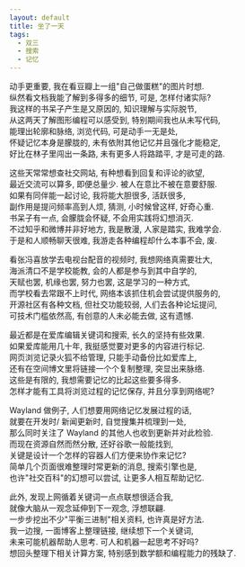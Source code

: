 ```yaml
---
layout: default
title: 坐了一天
tags:
  - 双三
  - 搜索
  - 记忆
---
```

  
动手更重要, 我在看豆瓣上一组"自己做蛋糕"的图片时想.  
纵然看文档我能了解到多得多的细节, 可是, 怎样付诸实际?  
我这样的书呆子产生是又原因的, 知识理解与实际脱节,  
从这两天了解图形编程可以感受到, 特别期间我也从未写代码,  
能理出轮廓和脉络, 浏览代码, 可是动手一无是处,  
怀疑记忆本身是朦胧的, 未有依附其他记忆并且强化才能稳定,  
好比在林子里闯出一条路, 未有更多人将路踏平, 才是可走的路.  
  
这些天常常想查社交网站, 有种想看到回复和评论的欲望,  
最近交流可以算多, 即便总量少. 被人在意比不被在意要舒服.  
如果有同伴能一起讨论, 我将能大胆很多, 活跃很多,  
副作用是提问频率高到人烦, 猜测, 小时候曾这样, 好奇心重.  
书呆子有一点, 会朦胧会怀疑, 不会用实践将幻想消灭.  
不过知乎和微博并非好地方, 我是散漫, 人家是踏实, 我难学会.  
于是和人顺畅聊天很难, 我游走各种编程却什么本事不会, 废.  
  
看张冯喜放学去电视台配音的视频时, 我想网络真需要壮大,  
海派清口不是学校能教, 会的人都是参与到其中自学的,  
天赋也罢, 机缘也罢, 努力也罢, 这是学习的一种方式,  
而学校看去常跟不上时代, 网络本该抓住机会尝试提供服务的,  
开源社区有各种文档, 但社交功能较弱, 人们去各种论坛提问,  
可技术门槛依然高, 有创意的人未必能去做, 这有遗憾.  
  
最近都是在爱库编辑关键词和搜索, 长久的坚持有些效果.  
如果爱库能用几十年, 我挺感觉要对更多的内容进行标记.  
网页浏览记录火狐不给管理, 只能手动备份比如爱库上,  
还有在空间博文里将链接一个个复制整理, 突显出来脉络.  
这些是有限的, 我想需要记忆的比起这些要多得多.  
怎样才能有工具将浏览过程的记忆保存, 并且分享到网络呢?  
  
Wayland 做例子, 人们想要用网络记忆发展过程的话,  
就要在开发时/ 新闻更新时, 自觉搜集并梳理到一处,  
那么同时关注了 Wayland 的其他人也收到更新并对此检验.  
而现在资源自然而然分散, 还好谷歌一般能找到,  
关键是设计一个怎样的容器人们方便来协作来记忆?  
简单几个页面很难整理时常更新的消息, 搜索引擎也是,  
也许"社交百科"的幻想可以尝试, 让更多人相互帮助记忆.  
  
此外, 发现上网循着关键词一点点联想很适合我,  
就像大脑从一观念延伸到下一观念, 浮想联翩.  
一步步挖出不少"平衡三进制"相关资料, 也许真是好方法.  
我一边搜, 一面博客上整理链接, 继续想下一个关键词,  
未来可能机器帮助人思考. 可人和机器一起思考不好吗?  
想回头整理下相关计算方案, 特别感到数学额和编程能力的残缺了.  
